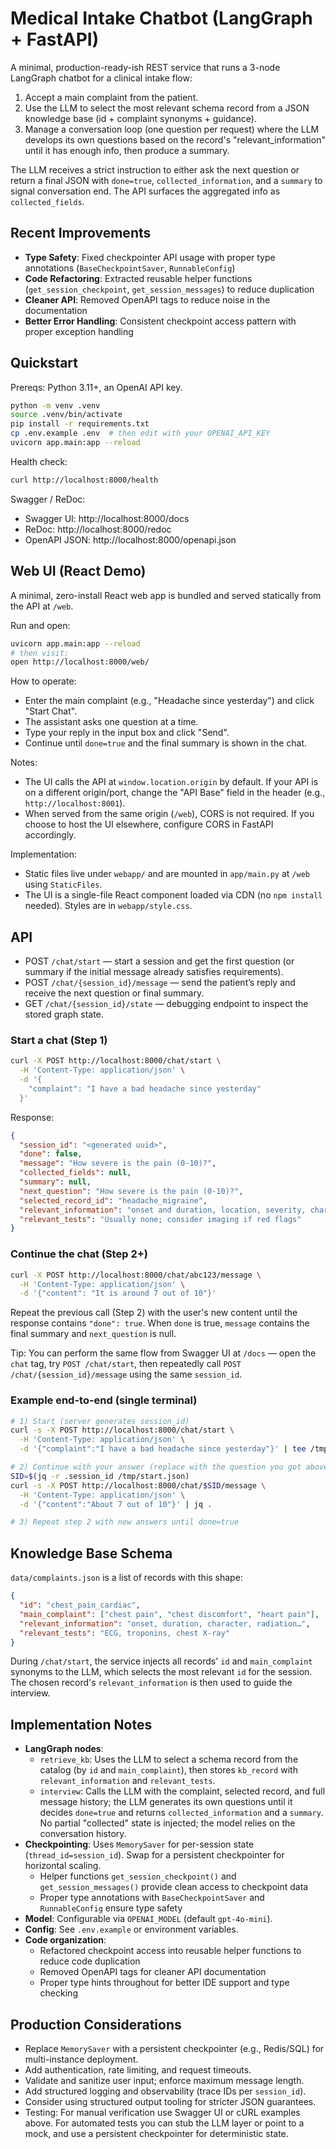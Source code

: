 # Medical Intake Chatbot (LangGraph + FastAPI)

A minimal, production-ready-ish REST service that runs a 3-node LangGraph chatbot for a clinical intake flow:

1) Accept a main complaint from the patient.
2) Use the LLM to select the most relevant schema record from a JSON knowledge base (id + complaint synonyms + guidance).
3) Manage a conversation loop (one question per request) where the LLM develops its own questions based on the record's "relevant_information" until it has enough info, then produce a summary.

The LLM receives a strict instruction to either ask the next question or return a final JSON with `done=true`, `collected_information`, and a `summary` to signal conversation end. The API surfaces the aggregated info as `collected_fields`.

## Recent Improvements

- **Type Safety**: Fixed checkpointer API usage with proper type annotations (`BaseCheckpointSaver`, `RunnableConfig`)
- **Code Refactoring**: Extracted reusable helper functions (`get_session_checkpoint`, `get_session_messages`) to reduce duplication
- **Cleaner API**: Removed OpenAPI tags to reduce noise in the documentation
- **Better Error Handling**: Consistent checkpoint access pattern with proper exception handling

## Quickstart

Prereqs: Python 3.11+, an OpenAI API key.

```bash
python -m venv .venv
source .venv/bin/activate
pip install -r requirements.txt
cp .env.example .env  # then edit with your OPENAI_API_KEY
uvicorn app.main:app --reload
```

Health check:

```bash
curl http://localhost:8000/health
```

Swagger / ReDoc:

- Swagger UI: http://localhost:8000/docs
- ReDoc: http://localhost:8000/redoc
- OpenAPI JSON: http://localhost:8000/openapi.json

## Web UI (React Demo)

A minimal, zero-install React web app is bundled and served statically from the API at `/web`.

Run and open:

```bash
uvicorn app.main:app --reload
# then visit:
open http://localhost:8000/web/
```

How to operate:

- Enter the main complaint (e.g., "Headache since yesterday") and click "Start Chat".
- The assistant asks one question at a time.
- Type your reply in the input box and click "Send".
- Continue until `done=true` and the final summary is shown in the chat.

Notes:

- The UI calls the API at `window.location.origin` by default. If your API is on a different origin/port, change the "API Base" field in the header (e.g., `http://localhost:8001`).
- When served from the same origin (`/web`), CORS is not required. If you choose to host the UI elsewhere, configure CORS in FastAPI accordingly.

Implementation:

- Static files live under `webapp/` and are mounted in `app/main.py` at `/web` using `StaticFiles`.
- The UI is a single-file React component loaded via CDN (no `npm install` needed). Styles are in `webapp/style.css`.

## API

- POST `/chat/start` — start a session and get the first question (or summary if the initial message already satisfies requirements).
- POST `/chat/{session_id}/message` — send the patient’s reply and receive the next question or final summary.
- GET `/chat/{session_id}/state` — debugging endpoint to inspect the stored graph state.

### Start a chat (Step 1)

```bash
curl -X POST http://localhost:8000/chat/start \
  -H 'Content-Type: application/json' \
  -d '{
    "complaint": "I have a bad headache since yesterday"
  }'
```

Response:

```json
{
  "session_id": "<generated uuid>",
  "done": false,
  "message": "How severe is the pain (0-10)?",
  "collected_fields": null,
  "summary": null,
  "next_question": "How severe is the pain (0-10)?",
  "selected_record_id": "headache_migraine",
  "relevant_information": "onset and duration, location, severity, character (throbbing), associated symptoms (nausea, photophobia, phonophobia, aura), triggers, relieving factors, previous episodes, red flags (fever, stiff neck, neuro deficits)",
  "relevant_tests": "Usually none; consider imaging if red flags"
}
```

### Continue the chat (Step 2+)

```bash
curl -X POST http://localhost:8000/chat/abc123/message \
  -H 'Content-Type: application/json' \
  -d '{"content": "It is around 7 out of 10"}'
```

Repeat the previous call (Step 2) with the user's new content until the response contains `"done": true`. When `done` is true, `message` contains the final summary and `next_question` is null.

Tip: You can perform the same flow from Swagger UI at `/docs` — open the `chat` tag, try `POST /chat/start`, then repeatedly call `POST /chat/{session_id}/message` using the same `session_id`.

### Example end-to-end (single terminal)

```bash
# 1) Start (server generates session_id)
curl -s -X POST http://localhost:8000/chat/start \
  -H 'Content-Type: application/json' \
  -d '{"complaint":"I have a bad headache since yesterday"}' | tee /tmp/start.json | jq .

# 2) Continue with your answer (replace with the question you got above)
SID=$(jq -r .session_id /tmp/start.json)
curl -s -X POST http://localhost:8000/chat/$SID/message \
  -H 'Content-Type: application/json' \
  -d '{"content":"About 7 out of 10"}' | jq .

# 3) Repeat step 2 with new answers until done=true
```

## Knowledge Base Schema

`data/complaints.json` is a list of records with this shape:

```json
{
  "id": "chest_pain_cardiac",
  "main_complaint": ["chest pain", "chest discomfort", "heart pain"],
  "relevant_information": "onset, duration, character, radiation…",
  "relevant_tests": "ECG, troponins, chest X-ray"
}
```

During `/chat/start`, the service injects all records' `id` and `main_complaint` synonyms to the LLM, which selects the most relevant `id` for the session. The chosen record's `relevant_information` is then used to guide the interview.

## Implementation Notes

- **LangGraph nodes**:
  - `retrieve_kb`: Uses the LLM to select a schema record from the catalog (by `id` and `main_complaint`), then stores `kb_record` with `relevant_information` and `relevant_tests`.
  - `interview`: Calls the LLM with the complaint, selected record, and full message history; the LLM generates its own questions until it decides `done=true` and returns `collected_information` and a `summary`. No partial "collected" state is injected; the model relies on the conversation history.
- **Checkpointing**: Uses `MemorySaver` for per-session state (`thread_id=session_id`). Swap for a persistent checkpointer for horizontal scaling.
  - Helper functions `get_session_checkpoint()` and `get_session_messages()` provide clean access to checkpoint data
  - Proper type annotations with `BaseCheckpointSaver` and `RunnableConfig` ensure type safety
- **Model**: Configurable via `OPENAI_MODEL` (default `gpt-4o-mini`).
- **Config**: See `.env.example` or environment variables.
- **Code organization**: 
  - Refactored checkpoint access into reusable helper functions to reduce code duplication
  - Removed OpenAPI tags for cleaner API documentation
  - Proper type hints throughout for better IDE support and type checking

## Production Considerations

- Replace `MemorySaver` with a persistent checkpointer (e.g., Redis/SQL) for multi-instance deployment.
- Add authentication, rate limiting, and request timeouts.
- Validate and sanitize user input; enforce maximum message length.
- Add structured logging and observability (trace IDs per `session_id`).
- Consider using structured output tooling for stricter JSON guarantees.
- Testing: For manual verification use Swagger UI or cURL examples above. For automated tests you can stub the LLM layer or point to a mock, and use a persistent checkpointer for deterministic state.

